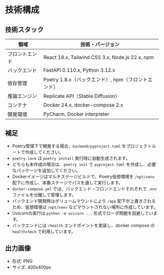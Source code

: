 # 技術構成

## 技術スタック

| 領域         | 技術・バージョン                                      |
|--------------|------------------------------------------------------|
| フロントエンド | React 18.x, Tailwind CSS 3.x, Node.js 22.x, npm     |
| バックエンド   | FastAPI 0.110.x, Python 3.12.x                      |
| 依存管理      | Poetry 1.8.x（バックエンド）, npm（フロントエンド）   |
| 推論エンジン   | Replicate API（Stable Diffusion）                    |
| コンテナ      | Docker 24.x, docker-compose 2.x                      |
| 開発環境      | PyCharm, Docker interpreter                          |

## 補足

- Poetry管理下で開発する場合、`backend/pyproject.toml` をプロジェクトルートで作成してください。
- `poetry.lock` は `poetry install` 実行時に自動生成されます。
- どちらも未作成の場合は、`poetry init` で `pyproject.toml` を作成し、必要なパッケージを追加してください。
- Dockerイメージはマルチステージビルドで、Poetry仮想環境を `/opt/venv` 配下に作成し、本番ステージでパスを通して実行します。
- `docker-compose.yml` では、バックエンド・フロントエンドそれぞれで `.env` ファイルを分離して管理します。
- バックエンド開発時はボリュームマウントにより `/app` 配下が上書きされるため、仮想環境は `/opt/venv` などマウントされない場所に作成しています。
- Uvicornの実行は `python -m uvicorn ...` 形式でローダ問題を回避しています。
- バックエンドには `/health` エンドポイントを実装し、docker compose の `healthcheck` で利用しています。

## 出力画像

- 形式: PNG
- サイズ: 400x400px


